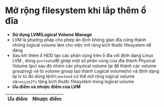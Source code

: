# Mở rộng filesystem khi lắp thêm ổ đĩa
- **Sử dụng LVM(Logical Volume Manage**
- LVM là phương pháp cho phép ấn định không gian đĩa cứng thành những logical volume làm cho việc mở rộng kích thước filesystem dễ dàng
- Sau khi thêm ổ HDD tạo các phân vùng trên ổ đĩa với định dạng Linux LVM , dùng `pvcreate`để ghép một số phân vùng của đĩa thành Physical Volume (pv) sau đó nhóm các physical volume lại để thành các volume group(vg) và từ volume group tạo thành Logical volume(lv) và định dạng lại lv từ đó dùng lệnh`lvextend` có thể mở rộng logical volume và`resize2fs` tăng kích thước filesystem trong logical volume
- **Ưu điểm và nhược điểm của LVM**

| Ưu điểm | Nhược điểm |
|--------|------------|

